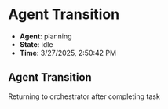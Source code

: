 # Agent Transition

- **Agent**: planning
- **State**: idle
- **Time**: 3/27/2025, 2:50:42 PM

## Agent Transition

Returning to orchestrator after completing task

